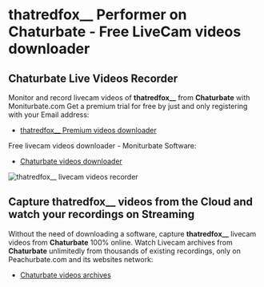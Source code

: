 # thatredfox__ Performer on Chaturbate - Free LiveCam videos downloader

## Chaturbate Live Videos Recorder

Monitor and record livecam videos of **thatredfox__** from **Chaturbate** with Moniturbate.com
Get a premium trial for free by just and only registering with your Email address:
* [thatredfox__ Premium videos downloader](https://moniturbate.com/request-demo-licence-key.html)

Free livecam videos downloader - Moniturbate Software:
* [Chaturbate videos downloader](https://moniturbate.com/moniturbate-download-software.html)

![thatredfox__ livecam videos recorder](https://peachurnet.com/templates/moniturbate-software.png)


## Capture thatredfox__ videos from the Cloud and watch your recordings on Streaming

Without the need of downloading a software, capture **thatredfox__** livecam videos from **Chaturbate** 100% online.
Watch Livecam archives from **Chaturbate** unlimitedly from thousands of existing recordings, only on Peachurbate.com and its websites network:
* [Chaturbate videos archives](https://peachurnet.com/)